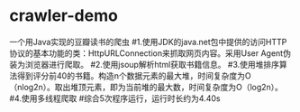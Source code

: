 # crawler-demo
一个用Java实现的豆瓣读书的爬虫
#1.使用JDK的java.net包中提供的访问HTTP协议的基本功能的类：HttpURLConnection来抓取网页内容。采用User Agent伪装为浏览器进行爬取。
#2.使用jsoup解析html获取书籍信息。
#3.使用堆排序算法得到评分前40的书籍。构造n个数据元素的最大堆，时间复杂度为O（nlog2n）。取出堆顶元素，即为当前堆的最大数，时间复杂度为O（log2n）。
#4.使用多线程爬取
#综合5次程序运行，运行时长约为4.40s
